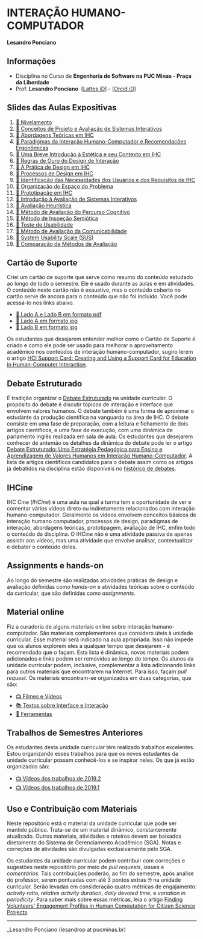 # INTERAÇÃO HUMANO-COMPUTADOR

**Lesandro Ponciano**

## Informações
* Disciplina no Curso de **Engenharia de Software na PUC Minas - Praça da Liberdade**
* Prof. **Lesandro Ponciano**  [[Lattes iD](http://lattes.cnpq.br/2211388362277178)] - [[Orcid iD](http://orcid.org/0000-0002-5724-0094)]

## Slides das Aulas Expositivas
1. [:notebook: Nivelamento](01-SlidesDasAulas/IHC-01-Nivelamento.pdf)
1. [:notebook: Conceitos de Projeto e Avaliação de Sistemas Interativos](01-SlidesDasAulas/IHC-02-Conceito%20de%20interface%20e%20de%20design%20da%20interação.pdf)
1. [:notebook: Abordagens Teóricas em IHC](01-SlidesDasAulas/IHC-03-Abordagens%20Teoricas%20em%20IHC.pdf)
1. [:notebook: Paradigmas da Interação Humano-Computador e Recomendações Ergonômicas](01-SlidesDasAulas/IHC-04-Paradigmas%20da%20interacao%20humano-computador.pdf)
1. [:notebook: Uma Breve Introdução à Estética e seu Contexto em IHC](01-SlidesDasAulas/IHC-05-Est%C3%A9tica%20em%20IHC.pdf)
1. [:notebook: Regras de Ouro do Design de Interação](01-SlidesDasAulas/IHC-06-Regras%20de%20ouro%20do%20design%20de%20intera%C3%A7%C3%A3o.pdf)
1. [:notebook: A Prática de Design em IHC](01-SlidesDasAulas/IHC-07-Design%20em%20IHC.pdf)
1. [:notebook: Processos de Design em IHC](01-SlidesDasAulas/IHC-08-ES-Processos%20de%20Design%20de%20Software%20para%20Uso%20por%20Humanos.pdf)
1. [:notebook: Identificação das Necessidades dos Usuários e dos Requisitos de IHC](01-SlidesDasAulas/IHC-09-Necessidades%20e%20Requisitos%20de%20IHC.pdf)
1. [:notebook: Organização do Espaço do Problema](01-SlidesDasAulas/IHC-10-Organizacao%20do%20espaco%20do%20problema.pdf)
1. [:notebook: Prototipação em IHC](01-SlidesDasAulas/IHC-11-Prototipa%C3%A7%C3%A3o%20em%20IHC.pdf)
1. [:notebook: Introdução à Avaliação de Sistemas Interativos](01-SlidesDasAulas/IHC-12-Introdu%C3%A7%C3%A3o%20a%20Avalia%C3%A7%C3%A3o%20em%20IHC.pdf)
1. [:notebook: Avaliação Heurística](01-SlidesDasAulas/IHC-13-Avalia%C3%A7%C3%A3oHeur%C3%ADstica.pdf)
1. [:notebook: Método de Avaliação do Percurso Cognitivo](01-SlidesDasAulas/IHC-14-M%C3%A9todoDeAvalia%C3%A7%C3%A3oDoPercursoCognitivo.pdf)
1. [:notebook: Método de Inspeção Semiótica](01-SlidesDasAulas/IHC-15-M%C3%A9todoDeInspe%C3%A7%C3%A3oSemi%C3%B3tica.pdf)
1. [:notebook: Teste de Usabilidade](01-SlidesDasAulas/IHC-16-TesteDeUsabilidade.pdf)
1. [:notebook: Método de Avaliação da Comunicabilidade](01-SlidesDasAulas/IHC-17-M%C3%A9todoDeAvalia%C3%A7%C3%A3oDaComunicabilidade.pdf)
1. [:notebook: System Usability Scale (SUS)](01-SlidesDasAulas/IHC-18-SystemUsabilityScale.pdf)
1. [:notebook: Comparação de Métodos de Avaliação](01-SlidesDasAulas/IHC-19-Avalia%C3%A7%C3%A3oCompara%C3%A7%C3%A3o.pdf)

## Cartão de Suporte

Criei um cartão de suporte que serve como resumo do conteúdo estudado ao longo de todo o semestre. Ele é usado durante as aulas e em atividades. O conteúdo neste cartão não é exaustivo, mas o conteúdo coberto no cartão serve de ancora para o conteúdo que não foi incluído. Você pode acessá-lo nos links abaixo.
* [:gift: Lado A e Lado B em formato pdf](03-Cart%C3%A3oDeSuporte-HCISupportCard/Cart%C3%A3o-IHC.pdf)
* [:gift: Lado A em formato jpg](03-Cart%C3%A3oDeSuporte-HCISupportCard/Cart%C3%A3o-IHC-A.jpg)
* [:gift: Lado B em formato jpg](03-Cart%C3%A3oDeSuporte-HCISupportCard/Cart%C3%A3o-IHC-B.jpg)

Os estudantes que desejarem entender melhor como o Cartão de Suporte é criado e como ele pode ser usado para melhorar o aproveitamento acadêmico nos conteúdos de interação humano-computador, sugiro lerem o artigo [HCI Support Card: Creating and Using a Support Card for Education in Human-Computer Interaction](https://doi.org/10.5753/ihc.2019.8409).


## Debate Estruturado

É tradição organizar o [Debate Estruturado](https://doi.org/10.5753/ihc.2018.4209) na unidade curricular. O propósito do debate é discutir tópicos de interação e interface que envolvem valores humanos. O debate também é uma forma de aproximar o estudante da produção científica na vanguarda na área de IHC. O debate consiste em uma fase de preparação, com a leitura e fichamento de dois artigos científicos, e uma fase de execução, com uma dinâmica de parlamento inglês realizada em sala de aula. Os estudantes que desejarem conhecer de antemão os detalhes da dinâmica do debate pode ler o artigo [Debate Estruturado: Uma Estratégia Pedagógica para Ensino e Aprendizagem de Valores Humanos em Interação Humano-Computador](https://doi.org/10.5753/ihc.2018.4209). A lista de artigos científicos candidatos para o debate assim como os artigos já debatidos na disciplina estão disponíveis no [histórico de debates](04-DebateEstruturado/IHC-HistoricoDeDebatesEstruturados.md).

## IHCine

IHC Cine (_IHCine_) é uma aula na qual a turma tem a oportunidade de ver e comentar vários vídeos direto ou indiretamente relacionados com interação humano-computador. Geralmente os vídeos envolvem conceitos básicos de interação humano computador, processos de design, paradigmas de interação, abordagens teóricas, prototipagem, avaliação de IHC, enfim todo o conteúdo da disciplina. O IHCine não é uma atividade passiva de apenas assistir aos vídeos, mas uma atividade que envolve analisar, contextualizar e debater o conteúdo deles.


## Assignments e hands-on

Ao longo do semestre são realizadas atividades práticas de design e avaliação definidas como _hands-on_ e atividades teóricas sobre o conteúdo da curricular, que são definidas como _assignments_.

## Material online
Fiz a curadoria de alguns materiais online sobre interação humano-computador. São materiais complementares que considero úteis à unidade curricular. Esse material será indicado na aula apropriada. Isso não impede que os alunos explorem eles a qualquer tempo que desejarem -  é recomendado que o façam. Esta lista é dinâmica, novos materiais podem adicionados e links podem ser removidos ao longo do tempo. Os alunos da unidade curricular podem, inclusive, complementar a lista adicionando links para outros materiais que encontrarem na Internet. Para isso, façam _pull request_. Os materiais encontram-se organizados em duas categorias, que são:

* [:tv: Filmes e Vídeos](00a-MaterialOnline/Links-FilmesVideos.md)
* [:books: Textos sobre Interface e Interação](00a-MaterialOnline/Links-InterfaceIntera%C3%A7%C3%A3o.md)
* [:wrench: Ferramentas](05-Ferramentas/Links-Ferramentas.md)




## Trabalhos de Semestres Anteriores

Os estudantes desta unidade curricular têm realizado trabalhos excelentes. Estou organizando esses trabalhos para que os novos estudantes da unidade curricular possam conhecê-los e se inspirar neles. Os que já estão organizados são:

* [:tv: Vídeos dos trabalhos de 2019.2](TrabalhosDeExAlunos/2019-2-Videos.md)
* [:tv: Vídeos dos trabalhos de 2019.1](TrabalhosDeExAlunos/2019-1-Videos.md)


## Uso e Contribuição com Materiais

Neste repositório está o material da unidade curricular que pode ser mantido público. Trata-se de um material dinâmico, constantemente atualizado. Outros materiais, atividades e roteiros devem ser baixados diretamente do Sistema de Gerenciamento Acadêmico (SGA). Notas e correções de atividades são divulgadas exclusivamente pelo SGA. 

Os estudantes da unidade curricular podem contribuir com correções e sugestões neste repositório por meio de _pull requests_, _issues_ e _comentários_. Tais contribuições poderão, ao fim do semestre, após análise do professor, serem pontuadas com até 3 pontos extras :nerd_face: na unidade curricular. Serão levadas em consideração quatro métricas de engajamento: _activity ratio_, _relative activity duration_, _daily devoted time_, e _variation in periodicity_. Para saber mais sobre essas métricas, leia o artigo [Finding Volunteers' Engagement Profiles in Human Computation for Citizen Science Projects](https://arxiv.org/abs/1501.02134).

---

_Lesandro Ponciano (lesandrop at pucminas.br)